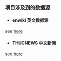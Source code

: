 ### 项目涉及到的数据源

- #### enwiki 英文数据源

see [here](https://dumps.wikimedia.org/enwiki/latest/)

- #### THUCNEWS 中文新闻

see [here](http://thuctc.thunlp.org/)